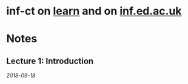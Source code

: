 # inf-ct on [learn](http://course.inf.ed.ac.uk/ct) and on [inf.ed.ac.uk](https://www.inf.ed.ac.uk/teaching/courses/ct/18-19/)

# Notes

## Lecture 1: Introduction

_2018-09-18_

